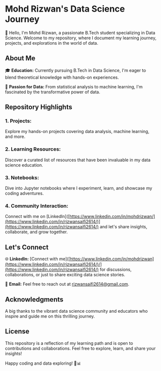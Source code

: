 # Mohd Rizwan's Data Science Journey

👋 Hello, I'm Mohd Rizwan, a passionate B.Tech student specializing in Data Science. Welcome to my repository, where I document my learning journey, projects, and explorations in the world of data.

## About Me

🎓 **Education:** Currently pursuing B.Tech in Data Science, I'm eager to blend theoretical knowledge with hands-on experiences.

🚀 **Passion for Data:** From statistical analysis to machine learning, I'm fascinated by the transformative power of data.

## Repository Highlights

### 1. **Projects:**
Explore my hands-on projects covering data analysis, machine learning, and more.

### 2. **Learning Resources:**
Discover a curated list of resources that have been invaluable in my data science education.

### 3. **Notebooks:**
Dive into Jupyter notebooks where I experiment, learn, and showcase my coding adventures.

### 4. **Community Interaction:**
Connect with me on [LinkedIn]([https://www.linkedin.com/in/mohdrizwan/](https://www.linkedin.com/in/rizwansaifi2614/)](https://www.linkedin.com/in/rizwansaifi2614/) and let's share insights, collaborate, and grow together.

## Let's Connect

🌐 **LinkedIn:** [Connect with me]([https://www.linkedin.com/in/mohdrizwan](https://www.linkedin.com/in/rizwansaifi2614/)/](https://www.linkedin.com/in/rizwansaifi2614/) for discussions, collaborations, or just to share exciting data science stories.

📧 **Email:** Feel free to reach out at [rizwansaifi2614@gmail.com](mailto:rizwansaifi2614@gmail.com).

## Acknowledgments

A big thanks to the vibrant data science community and educators who inspire and guide me on this thrilling journey.

## License

This repository is a reflection of my learning path and is open to contributions and collaborations. Feel free to explore, learn, and share your insights!

Happy coding and data exploring! 🌟📊

